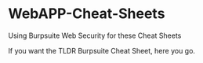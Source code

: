 # WebAPP-Cheat-Sheets
Using Burpsuite Web Security for these Cheat Sheets

If you want the TLDR Burpsuite Cheat Sheet, here you go. 
